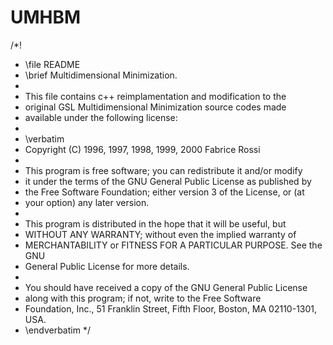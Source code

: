 # UMHBM

/*!
 * \file README
 * \brief Multidimensional Minimization.
 *
 * This file contains c++ reimplamentation and modification to the 
 * original GSL Multidimensional Minimization source codes made  
 * available under the following license:
 *
 * \verbatim
 * Copyright (C) 1996, 1997, 1998, 1999, 2000 Fabrice Rossi
 * 
 * This program is free software; you can redistribute it and/or modify
 * it under the terms of the GNU General Public License as published by
 * the Free Software Foundation; either version 3 of the License, or (at
 * your option) any later version.
 * 
 * This program is distributed in the hope that it will be useful, but
 * WITHOUT ANY WARRANTY; without even the implied warranty of
 * MERCHANTABILITY or FITNESS FOR A PARTICULAR PURPOSE.  See the GNU
 * General Public License for more details.
 * 
 * You should have received a copy of the GNU General Public License
 * along with this program; if not, write to the Free Software
 * Foundation, Inc., 51 Franklin Street, Fifth Floor, Boston, MA 02110-1301, USA.
 * \endverbatim
 */